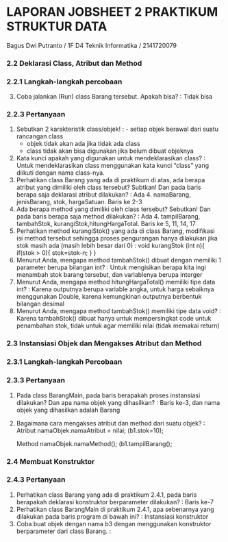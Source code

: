# LAPORAN JOBSHEET 2 PRAKTIKUM STRUKTUR DATA

Bagus Dwi Putranto / 1F D4 Teknik Informatika / 2141720079

### 2.2 Deklarasi Class, Atribut dan Method

### 2.2.1 Langkah-langkah percobaan
3. Coba jalankan (Run) class Barang tersebut. Apakah bisa?
   : Tidak bisa

### 2.2.3 Pertanyaan
1. Sebutkan 2 karakteristik class/objek!
  : - setiap objek berawal dari suatu rancangan class
    - objek tidak akan ada jika tidak ada class
    - class tidak akan bisa digunakan jika belum dibuat objeknya
2. Kata kunci apakah yang digunakan untuk mendeklarasikan class?
  : Untuk mendeklarasikan class menggunakan kata kunci “class” yang diikuti dengan nama class-nya.
3. Perhatikan class Barang yang ada di praktikum di atas, ada berapa atribut yang dimiliki oleh class tersebut? Subtkan! Dan pada baris berapa saja deklarasi atribut dilakukan?
  : Ada 4. namaBarang, jenisBarang, stok, hargaSatuan. Baris ke 2-3
4. Ada berapa method yang dimiliki oleh class tersebut? Sebutkan! Dan pada baris berapa saja method dilakukan?
  : Ada 4. tampilBarang, tambahStok, kurangiStok,hitungHargaTotal. Baris ke 5, 11, 14, 17
5. Perhatikan method kurangiStok() yang ada di class Barang, modifikasi isi method tersebut 
sehingga proses pengurangan hanya dilakukan jika stok masih ada (masih lebih besar dari 0) 
  : void kurangStok (int n){
        if(stok > 0){
            stok=stok-n;
        }
    }
6. Menurut Anda, mengapa method tambahStok() dibuat dengan memiliki 1 parameter berupa 
bilangan int?
  : Untuk mengisikan berapa kita ingi menambah stok barang tersebut, dan variablenya berupa interger
7. Menurut Anda, mengapa method hitungHargaTotal() memiliki tipe data int?
  : Karena outputnya berupa variable angka, untuk harga sebaiknya menggunakan Double, karena kemungkinan outputnya berbentuk bilangan desimal
8. Menurut Anda, mengapa method tambahStok() memiliki tipe data void?
  : Karena tambahStok() dibuat hanya untuk mempersingkat code untuk penambahan stok, tidak untuk agar memiliki nilai (tidak memakai return)

### 2.3 Instansiasi Objek dan Mengakses Atribut dan Method

### 2.3.1 Langkah-langkah Percobaan
### 2.3.3 Pertanyaan
1. Pada class BarangMain, pada baris berapakah proses instansiasi dilakukan? Dan apa nama objek yang dihasilkan?
  : Baris ke-3, dan nama objek yang dihasilkan adalah Barang
2. Bagaimana cara mengakses atribut dan method dari suatu objek?
  : Atribut
    namaObjek.namaAtribut = nilai; (b1.stok=10);

    Method
    namaObjek.namaMethod(); (b1.tampilBarang();

### 2.4 Membuat Konstruktor

### 2.4.3 Pertanyaan
1. Perhatikan class Barang yang ada di praktikum 2.4.1, pada baris berapakah deklarasi konstruktor berparameter dilakukan?
  : Baris ke-7
2. Perhatikan class BarangMain di praktikum 2.4.1, apa sebenarnya yang dilakukan pada baris program di bawah ini?
  : Instansiasi konstruktor
3. Coba buat objek dengan nama b3 dengan menggunakan konstruktor berparameter dari class Barang.
  : 
